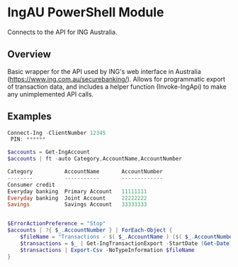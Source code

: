 # IngAU PowerShell Module
Connects to the API for ING Australia.

## Overview
Basic wrapper for the API used by ING's web interface in Australia (https://www.ing.com.au/securebanking/). Allows for programmatic export of transaction data, and includes a helper function (Invoke-IngApi) to make any unimplemented API calls.

## Examples

```powershell
Connect-Ing -ClientNumber 12345
 PIN: ******

$accounts = Get-IngAccount
$accounts | ft -auto Category,AccountName,AccountNumber

Category          AccountName       AccountNumber
--------          -----------       -------------
Consumer credit
Everyday banking  Primary Account   11111111
Everyday banking  Joint Account     22222222
Savings           Savings Account   33333333


$ErrorActionPreference = "Stop"
$accounts | ?{ $_.AccountNumber } | ForEach-Object {
    $fileName = "Transactions - $( $_.AccountName ) ($( $_.AccountNumber )).csv"
    $transactions = $_ | Get-IngTransactionExport -StartDate (Get-Date).AddMonths(-12)
    $transactions | Export-Csv -NoTypeInformation $fileName
}
```

